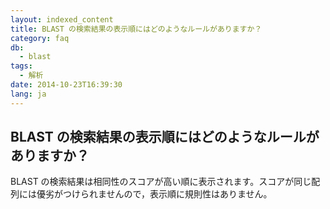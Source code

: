 ```yaml
---
layout: indexed_content
title: BLAST の検索結果の表示順にはどのようなルールがありますか？
category: faq
db:
  - blast
tags: 
  - 解析
date: 2014-10-23T16:39:30
lang: ja
---
```


## BLAST の検索結果の表示順にはどのようなルールがありますか？

BLAST の検索結果は相同性のスコアが高い順に表示されます。スコアが同じ配列には優劣がつけられませんので，表示順に規則性はありません。